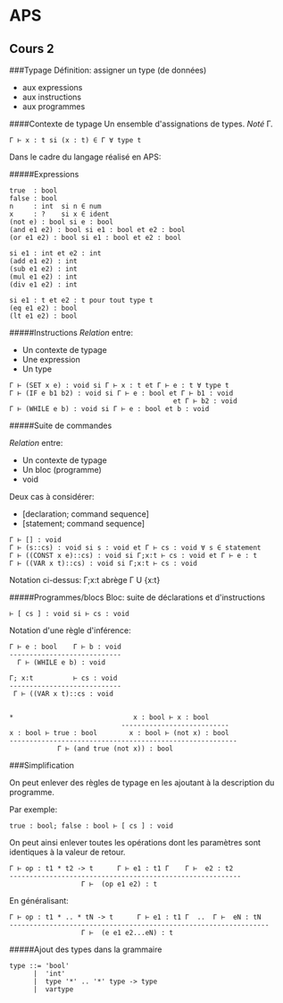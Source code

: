 # APS
## Cours 2

###Typage
Définition: assigner un type (de données)
* aux expressions
* aux instructions
* aux programmes

####Contexte de typage
Un ensemble d'assignations de types. *Noté* Γ.
```
Γ ⊢ x : t si (x : t) ∈ Γ ∀ type t
```
Dans le cadre du langage réalisé en APS:

#####Expressions
```
true  : bool
false : bool
n     : int  si n ∈ num
x     : ?    si x ∈ ident
(not e) : bool si e : bool
(and e1 e2) : bool si e1 : bool et e2 : bool
(or e1 e2) : bool si e1 : bool et e2 : bool

si e1 : int et e2 : int
(add e1 e2) : int
(sub e1 e2) : int
(mul e1 e2) : int
(div e1 e2) : int

si e1 : t et e2 : t pour tout type t
(eq e1 e2) : bool
(lt e1 e2) : bool
```

#####Instructions
*Relation* entre:
* Un contexte de typage
* Une expression
* Un type

```
Γ ⊢ (SET x e) : void si Γ ⊢ x : t et Γ ⊢ e : t ∀ type t
Γ ⊢ (IF e b1 b2) : void si Γ ⊢ e : bool et Γ ⊢ b1 : void
                                         et Γ ⊢ b2 : void
Γ ⊢ (WHILE e b) : void si Γ ⊢ e : bool et b : void
```

#####Suite de commandes

*Relation* entre:
* Un contexte de typage
* Un bloc (programme)
* void

Deux cas à considérer:
* [declaration; command sequence]
* [statement; command sequence]
```
Γ ⊢ [] : void
Γ ⊢ (s::cs) : void si s : void et Γ ⊢ cs : void ∀ s ∈ statement
Γ ⊢ ((CONST x e)::cs) : void si Γ;x:t ⊢ cs : void et Γ ⊢ e : t
Γ ⊢ ((VAR x t)::cs) : void si Γ;x:t ⊢ cs : void
```
Notation ci-dessus: Γ;x:t abrège Γ U {x:t}

#####Programmes/blocs
Bloc: suite de déclarations et d'instructions
```
⊢ [ cs ] : void si ⊢ cs : void
```
Notation d'une règle d'inférence:
```
Γ ⊢ e : bool    Γ ⊢ b : void
----------------------------
  Γ ⊢ (WHILE e b) : void
```
```
Γ; x:t          ⊢ cs : void
----------------------------
 Γ ⊢ ((VAR x t)::cs : void
```
```

*                              x : bool ⊢ x : bool
                            ---------------------------
x : bool ⊢ true : bool        x : bool ⊢ (not x) : bool
---------------------------------------------------------
            Γ ⊢ (and true (not x)) : bool
```

###Simplification

On peut enlever des règles de typage en les ajoutant à la description du programme.

Par exemple:
```
true : bool; false : bool ⊢ [ cs ] : void
```
On peut ainsi enlever toutes les opérations dont les paramètres sont identiques à la valeur de retour.
```
Γ ⊢ op : t1 * t2 -> t      Γ ⊢ e1 : t1 Γ    Γ ⊢  e2 : t2
----------------------------------------------------------
                  Γ ⊢  (op e1 e2) : t
```
En généralisant:
```
Γ ⊢ op : t1 * .. * tN -> t      Γ ⊢ e1 : t1 Γ  ..  Γ ⊢  eN : tN
-----------------------------------------------------------------
                  Γ ⊢  (e e1 e2...eN) : t
```
#####Ajout des types dans la grammaire
```
type ::= 'bool'
      |  'int'
      |  type '*' .. '*' type -> type
      |  vartype
```
